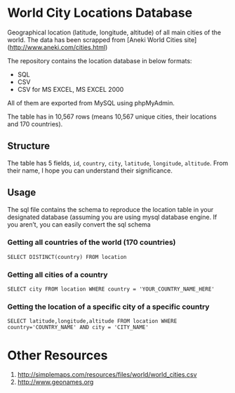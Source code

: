 World City Locations Database
===============================

Geographical location (latitude, longitude, altitude) of all main cities of the world. The data has been scrapped from [Aneki World Cities site] (http://www.aneki.com/cities.html)

The repository contains the location database in below formats:

- SQL
- CSV
- CSV for MS EXCEL, MS EXCEL 2000

All of them are exported from MySQL using phpMyAdmin.

The table has in 10,567 rows (means 10,567 unique cities, their locations and 170 countries).

Structure
----------
The table has 5 fields, `id`, `country`, `city`, `latitude`, `longitude`, `altitude`. From their name, I hope you can understand their significance.


Usage
---------

The sql file contains the schema to reproduce the location table in your designated database (assuming you are using mysql database engine. If you aren’t, you can easily convert the sql schema

### Getting all countries of the world (170 countries)

    SELECT DISTINCT(country) FROM location
    
### Getting all cities of a country

    SELECT city FROM location WHERE country = 'YOUR_COUNTRY_NAME_HERE'
  
### Getting the location of a specific city of a specific country
      
    SELECT latitude,longitude,altitude FROM location WHERE country='COUNTRY_NAME' AND city = 'CITY_NAME'


# Other Resources
1. http://simplemaps.com/resources/files/world/world_cities.csv
2. http://www.geonames.org

